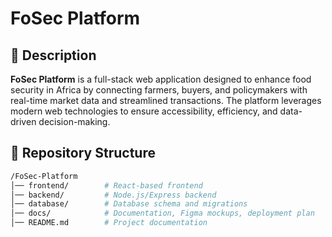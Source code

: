 # FoSec Platform  

## 📌 Description  
**FoSec Platform** is a full-stack web application designed to enhance food security in Africa by connecting farmers, buyers, and policymakers with real-time market data and streamlined transactions. The platform leverages modern web technologies to ensure accessibility, efficiency, and data-driven decision-making.  

## 📂 Repository Structure  
```bash
/FoSec-Platform
│── frontend/        # React-based frontend
│── backend/         # Node.js/Express backend
│── database/        # Database schema and migrations
│── docs/            # Documentation, Figma mockups, deployment plan
│── README.md        # Project documentation
